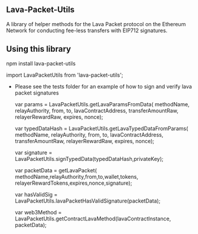 ## Lava-Packet-Utils

A library of helper methods for the Lava Packet protocol on the Ethereum Network for conducting fee-less transfers with EIP712 signatures.


## Using this library

npm install lava-packet-utils

import LavaPacketUtils from 'lava-packet-utils';


* Please see the tests folder for an example of how to sign and verify lava packet signatures






    var params = LavaPacketUtils.getLavaParamsFromData(
        methodName,
        relayAuthority,
        from,
        to,
        lavaContractAddress,
        transferAmountRaw,
        relayerRewardRaw,
        expires,
        nonce);



    var typedDataHash = LavaPacketUtils.getLavaTypedDataFromParams(
        methodName,
        relayAuthority,
        from,
        to,
        lavaContractAddress,
        transferAmountRaw,
        relayerRewardRaw,
        expires,
        nonce);


    var signature = LavaPacketUtils.signTypedData(typedDataHash,privateKey);


    var packetData = getLavaPacket(
      methodName,relayAuthority,from,to,wallet,tokens,
      relayerRewardTokens,expires,nonce,signature);


    var hasValidSig = LavaPacketUtils.lavaPacketHasValidSignature(packetData);

    var web3Method = LavaPacketUtils.getContractLavaMethod(lavaContractInstance, packetData);
